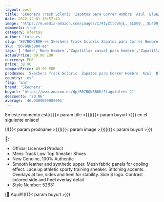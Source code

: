 ```yaml
---
layout: post
title: 'Skechers Track Scloric  Zapatos para Correr Hombre  Azul  Blue/Navy   42 EU'
date: 2022-12-01 10:57:49
image: 'https://m.media-amazon.com/images/I/41yZttCwhjL._SL500_._SL400_.jpg'
comments: true
category: ofertas
author: 'tole.es'
slug: 'B07BQN3B8H-es Skechers Track Scloric Zapatos para Correr Hombre Azul...'
sku: 'B07BQN3B8H-es'
tags: [ 'Moda','Moda Hombre','Zapatillas casual para hombre','Zapatillas y calzado deportivo para hombre','Zapatos para hombre','skechers','zapatos','🇪🇸', ]
actualPrice: 39.96 EUR
currency: EUR
price: 39.96
comparePrice: 49.99 EUR
prodname: 'Skechers Track Scloric  Zapatos para Correr Hombre  Azul  Blue/Navy   42 EU'
country: 'es'
flag: '🇪🇸'
brand: 'Skechers'
buyurl: 'https://www.amazon.es/dp/B07BQN3B8H/?tag=tolees-21'
descuento: '20.06'
average: '46.9309090909091'
---
```


En este momento está [{{< param title >}}]({{< param buyurl >}}) en el siguiente enlace!

[![{{< param prodname >}}]({{< param image >}})]({{< param buyurl >}})

🔎:

- Official Licensed Product
- Mens Track Low Top Sneaker Shoes
- New Genuine, 100% Authentic
- Smooth leather and synthetic upper. Mesh fabric panels for cooling effect. Lace up athletic sporty training sneaker. Stitching accents. Overlays at toe, sides and heel for stability. Side S logo. Contrast colored side and heel overlay detail
- Style Number: 52631

[🛒 Aquí!!!]({{< param buyurl >}})

